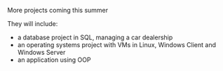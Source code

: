 More projects coming this summer

They will include:
- a database project in SQL, managing a car dealership
- an operating systems project with VMs in Linux, Windows Client and Windows Server
- an application using OOP
